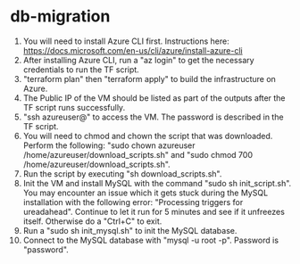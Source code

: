 # db-migration

1. You will need to install Azure CLI first. Instructions here: https://docs.microsoft.com/en-us/cli/azure/install-azure-cli
2. After installing Azure CLI, run a "az login" to get the necessary credentials to run the TF script.
3. "terraform plan" then "terraform apply" to build the infrastructure on Azure.
4. The Public IP of the VM should be listed as part of the outputs after the TF script runs successfully.
5. "ssh azureuser@<publicIP>" to access the VM. The password is described in the TF script.
6. You will need to chmod and chown the script that was downloaded. Perform the following: "sudo chown azureuser /home/azureuser/download_scripts.sh" and "sudo chmod 700 /home/azureuser/download_scripts.sh".
7. Run the script by executing "sh download_scripts.sh".
8. Init the VM and install MySQL with the command "sudo sh init_script.sh". You may encounter an issue which it gets stuck during the MySQL installation with the following error: "Processing triggers for ureadahead". Continue to let it run for 5 minutes and see if it unfreezes itself. Otherwise do a "Ctrl+C" to exit.
9. Run a "sudo sh init_mysql.sh" to init the MySQL database.
10. Connect to the MySQL database with "mysql -u root -p". Password is "password".
